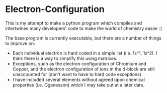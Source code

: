 # Electron-Configuration

This is my attempt to make a python program which compiles and intertwines many developers' code to make the world of chemistry easier :)


The base program is currently executable, but there are a number of things to improve on:
  - Each individual electron is hard coded in a simple list (i.e. 1s^1, 1s^2). I think there is a way to simplify this using matrices.
  - Exceptions, such as the electron configuration of Chromium and Copper, and the electron configuration of ions in the d-block are still unaccounted for (don't want to have to hard code exceptions)
  - I have included several elements without agreed upon chemical properties (i.e. Oganesson) which I may take out at a later date.

